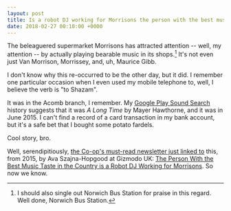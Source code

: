 ```yaml
---
layout: post
title: Is a robot DJ working for Morrisons the person with the best music taste in the country?
date: 2018-02-27 00:10:00 +0000
---
```


The beleaguered supermarket Morrisons has attracted attention -- well, my attention -- by actually playing bearable music in its shops.[^1]
It's not even just Van Morrison, Morrissey, and, uh, Maurice Gibb.

I don't know why this re-occurred to be the other day, but it did.
I remember one particular occasion when I even used my mobile telephone to, well, I believe the verb is "to Shazam".

It was in the Acomb branch, I remember.
My [Google Play Sound Search](https://myactivity.google.com/page?page=soundsearch) history suggests that it was <cite>A Long Time</cite> by Mayer Hawthorne, and it was in June 2015.
I can't find a record of a card transaction in my bank account, but it's a safe bet that I bought some potato fardels.

Cool story, bro.

Well, serendipitiously,
[the Co-op's must-read newsletter just linked to](https://coopdigitalnewsletter.tumblr.com/post/171305991827/26-feb-2018-we-have-created-tools-that-are)
this, from 2015, by Ava Szajna-Hopgood at Gizmodo UK:
[The Person With the Best Music Taste in the Country is a Robot DJ Working for Morrisons](http://www.gizmodo.co.uk/2015/10/the-person-with-the-best-music-taste-in-the-country-is-a-robot-dj-working-for-morrisons/).
So now we know.

[^1]: I should also single out Norwich Bus Station for praise in this regard. Well done, Norwich Bus Station.
